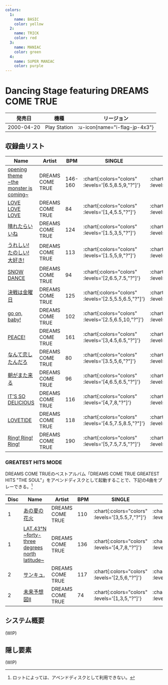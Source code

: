```yaml
---
colors:
  1:
    name: BASIC
    color: yellow
  2:
    name: TRICK
    color: red
  3:
    name: MANIAC
    color: green
  4:
    name: SUPER MANIAC
    color: purple
---
```


# Dancing Stage featuring DREAMS COME TRUE

|発売日|機種|リージョン|
|------|----|---------|
|2000-04-20|Play Station| :u-icon{name="i-flag-jp-4x3"} |

## 収録曲リスト

|Name|Artist|BPM|SINGLE|DOUBLE|COUPLE|
|----|------|---|------|------|------|
|[opening theme \~the monster is coming\~](/playstation-jp/dct/opening-theme)|DREAMS COME TRUE|146-160| :chart{:colors="colors" :levels='[6.5,8.5,9,"?"]'} | :chart{:colors="colors" :levels='[6.5,10,"?"]'} | :chart{:colors="colors" :levels='[6.5,8.5,9]'} |
|[LOVE LOVE LOVE](/playstation-jp/dct/love-love-love)|DREAMS COME TRUE|84| :chart{:colors="colors" :levels='[1,4,5.5,"?"]'} | :chart{:colors="colors" :levels='[1,4,"?"]'} | :chart{:colors="colors" :levels='[1,4,5.5]'} |
|[晴れたらいいね](/playstation-jp/dct/haretara-iine)|DREAMS COME TRUE|124| :chart{:colors="colors" :levels='[1.5,3,5,"?"]'} | :chart{:colors="colors" :levels='[2,4.5,"?"]'} | :chart{:colors="colors" :levels='[1.5,3,5]'} |
|[うれしい! たのしい! 大好き!](/playstation-jp/dct/ureshi-tanoshi-daisuki)|DREAMS COME TRUE|113| :chart{:colors="colors" :levels='[1.5,5,9,"?"]'} | :chart{:colors="colors" :levels='[3,5,"?"]'} | :chart{:colors="colors" :levels='[1.5,5,9]'} |
|[SNOW DANCE](/playstation-jp/dct/snow-dance)|DREAMS COME TRUE|94| :chart{:colors="colors" :levels='[2,6.5,7.5,"?"]'} | :chart{:colors="colors" :levels='[2,6.5,"?"]'} | :chart{:colors="colors" :levels='[2,6.5,7.5]'} |
|[決戦は金曜日](/playstation-jp/dct/kessen-wa-kinyoubi)|DREAMS COME TRUE|125| :chart{:colors="colors" :levels='[2.5,5.5,6.5,"?"]'} | :chart{:colors="colors" :levels='[3.5,5.5,"?"]'} | :chart{:colors="colors" :levels='[2.5,5.5,6.5]'} |
|[go on, baby!](/playstation-jp/dct/go-on-baby)|DREAMS COME TRUE|102| :chart{:colors="colors" :levels='[2.5,6.5,10,"?"]'} | :chart{:colors="colors" :levels='[3.5,9,"?"]'} | :chart{:colors="colors" :levels='[2.5,6.5,10]'} |
|[PEACE!](/playstation-jp/dct/peace)|DREAMS COME TRUE|161| :chart{:colors="colors" :levels='[3,4.5,6.5,"?"]'} | :chart{:colors="colors" :levels='[2.5,8,"?"]'} | :chart{:colors="colors" :levels='[3,4.5,6.5]'} |
|[なんて恋したんだろ](/playstation-jp/dct/nante-koi-shitandaro)|DREAMS COME TRUE|80| :chart{:colors="colors" :levels='[3.5,5,6,"?"]'} | :chart{:colors="colors" :levels='[4,8,"?"]'} | :chart{:colors="colors" :levels='[3.5,5,6]'} |
|[朝がまた来る](/playstation-jp/dct/asa-ga-mata-kuru)|DREAMS COME TRUE|96| :chart{:colors="colors" :levels='[4,6.5,6.5,"?"]'} | :chart{:colors="colors" :levels='[4.5,6,"?"]'} | :chart{:colors="colors" :levels='[4,6.5,6.5]'} |
|[IT'S SO DELICIOUS](/playstation-jp/dct/its-so-delicious)|DREAMS COME TRUE|116| :chart{:colors="colors" :levels='[4,7,8,"?"]'} | :chart{:colors="colors" :levels='[5,8.5,"?"]'} | :chart{:colors="colors" :levels='[4,7,8]'} |
|[LOVETIDE](/playstation-jp/dct/lovetide)|DREAMS COME TRUE|118| :chart{:colors="colors" :levels='[4.5,7.5,8.5,"?"]'} | :chart{:colors="colors" :levels='[5,8,"?"]'} | :chart{:colors="colors" :levels='[4.5,7.5,8.5]'} |
|[Ring! Ring! Ring!](/playstation-jp/dct/ring-ring-ring)|DREAMS COME TRUE|190| :chart{:colors="colors" :levels='[5,7.5,7.5,"?"]'} | :chart{:colors="colors" :levels='[5.5,7,"?"]'} | :chart{:colors="colors" :levels='[5,7.5,7.5]'} |

### GREATEST HITS MODE

DREAMS COME TRUEのベストアルバム「DREAMS COME TRUE GREATEST HITS "THE SOUL"」をアペンドディスクとして起動することで、下記の4曲をプレーできる。[^1]

|Disc|Name|Artist|BPM|SINGLE|DOUBLE|COUPLE|
|----|----|------|---|------|------|------|
|1|[あの夏の花火](/playstation-jp/dct/ano-natsu-no-hanabi)|DREAMS COME TRUE|110| :chart{:colors="colors" :levels='[3,5.5,7,"?"]'} | :chart{:colors="colors" :levels='[4,6,"?"]'} | :chart{:colors="colors" :levels='[3,5.5,7]'} |
|1|[LAT.43°N \~forty-three degrees north latitude\~](/playstation-jp/dct/lat-43n)|DREAMS COME TRUE|136| :chart{:colors="colors" :levels='[4,7,8,"?"]'} | :chart{:colors="colors" :levels='[5,8.5,"?"]'} | :chart{:colors="colors" :levels='[4,7,8]'} |
|2|[サンキュ.](/playstation-jp/dct/thank-you)|DREAMS COME TRUE|117| :chart{:colors="colors" :levels='[2,5,6,"?"]'} | :chart{:colors="colors" :levels='[3,6,"?"]'} | :chart{:colors="colors" :levels='[2,5,6]'} |
|2|[未来予想図II](/playstation-jp/dct/mirai-yosouzu-2)|DREAMS COME TRUE|74| :chart{:colors="colors" :levels='[1,3,5,"?"]'} | :chart{:colors="colors" :levels='[3,5,"?"]'} | :chart{:colors="colors" :levels='[1,3,5]'} |

[^1]: ロットによっては、アペンドディスクとして利用できない。

## システム概要

(WIP)

## 隠し要素

(WIP)
